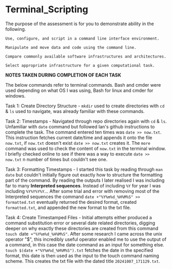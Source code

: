 # Terminal_Scripting
The purpose of the assessment is for you to demonstrate ability in the following.

    Use, configure, and script in a command line interface environment.

    Manipulate and move data and code using the command line.

    Compare commonly available software infrastructures and architectures.

    Select appropriate infrastructure for a given computational task.

**NOTES TAKEN DURING COMPLETION OF EACH TASK**

The below commands refer to terminal commands. Bash and cmder were used depending on what OS I was using, Bash for linux and cmder for windows.

Task 1: Create Directory Structure - `mkdir` used to create directories with `cd` & `ls` used to navigate, was already familiar with these commands.

Task 2: Timestamps - Navigated through repo directories again with `cd` & `ls`. Unfamiliar with `date` command but followed Ian's github instructions to complete the task. The command entered ten times was `date >> now.txt`. This instruction fetches current date/time and appends it onto the file `now.txt`, if `now.txt` doesn't exist `date >> now.txt` creates it. The `more` command was used to check the content of `now.txt` in the terminal window. I briefly checked online to see if there was a way to execute `date >> now.txt` n number of times but couldn't see one.

Task 3: Formatting Timestamps - I started this task by reading through `man date` but couldn't initially figure out exactly how to structure the formatting part of the command. By reading the outputs I later realised I was including far to many **Interpreted sequences**. Instead of including `%Y` for year I was including `%Y%Y%Y%Y`... After some trial and error with removing most of the Interpreted sequences the command `date +"%Y%m%d_%H%M%S" >> formatted.txt` eventually returned the desired format, created `formatted.txt`, and appended the new format to the txt file.

Task 4: Create Timestamped Files - Initial attempts either produced a command substitution error or several date related directories, digging deeper on why exactly these directories are created from this command `touch `date` +"%Y%m%d_%H%M%S"`. After some research I came across the unix operator "$", this incredibly useful operator enabled me to use the output of a command, in this case the date command as an input for something else. `touch $(date +"%Y%m%d_%H%M%S").txt` fetches the date in the specified format, this date is then used as the input to the touch command naming scheme. This creates the txt file with the dated title `20241007_171129.txt`.

